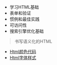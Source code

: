 * 学习HTML基础
* 表单和验证
* 惯例和最佳实践
* 可访问性
* 搜索引擎优化基础
> 书写语义化的HTML  
* [Html颜色代码](http://www.shouce.ren/api/html/html4/appendix-color.html)  
* [Html字体样式](https://www.w3schools.com/cssref/css_websafe_fonts.asp)  
